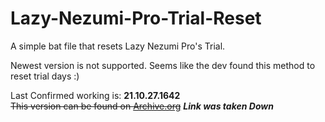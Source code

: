 # Lazy-Nezumi-Pro-Trial-Reset  
A simple bat file that resets Lazy Nezumi Pro's Trial.  
  
Newest version is not supported. Seems like the dev found this method to reset trial days :)  
  
Last Confirmed working is: **21.10.27.1642**  
~~This version can be found on [Archive.org][1]~~  ***Link was taken Down***









[1]: https://archive.org/details/lazy-nezumi-pro-setup
